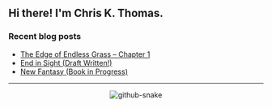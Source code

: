 ## Hi there! I'm Chris K. Thomas.

### Recent blog posts
<!-- BLOG-POST-LIST:START -->
- [The Edge of Endless Grass – Chapter 1](/2022/chapter-1-a-day-in-that-village/)
- [End in Sight &lpar;Draft Written!&rpar;](/2022/end-in-sight/)
- [New Fantasy &lpar;Book in Progress&rpar;](/2021/new-fantasy/)
<!-- BLOG-POST-LIST:END -->
---
<p align="center"><picture>
  <source media="(prefers-color-scheme: dark)" srcset="https://chriskthomas.github.io/chriskthomas/github-snake-dark.svg" />
  <source media="(prefers-color-scheme: light)" srcset="https://chriskthomas.github.io/chriskthomas/github-snake.svg" />
  <img alt="github-snake" src="https://chriskthomas.github.io/chriskthomas/github-snake.svg" />
</picture></p>
